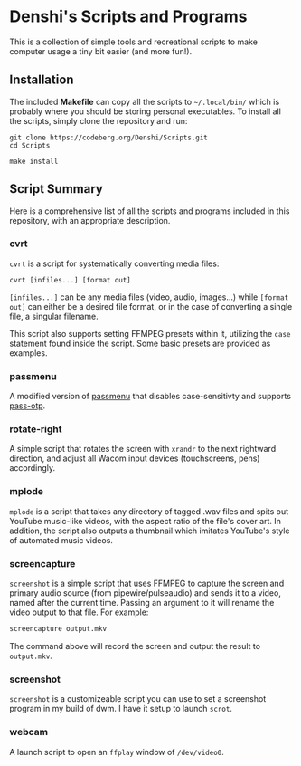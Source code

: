 # Denshi's Scripts and Programs
This is a collection of simple tools and recreational scripts to make computer usage a tiny bit easier (and more fun!).

## Installation
The included **Makefile** can copy all the scripts to `~/.local/bin/` which is probably where you should be storing personal executables. To install all the scripts, simply clone the repository and run:
```
git clone https://codeberg.org/Denshi/Scripts.git
cd Scripts

make install
```

## Script Summary
Here is a comprehensive list of all the scripts and programs included in this repository, with an appropriate description.

### cvrt
`cvrt` is a script for systematically converting media files:
```
cvrt [infiles...] [format out]
```
`[infiles...]` can be any media files (video, audio, images...) while `[format out]` can either be a desired file format, or in the case of converting a single file, a singular filename.

This script also supports setting FFMPEG presets within it, utilizing the `case` statement found inside the script. Some basic presets are provided as examples.

### passmenu

A modified version of [passmenu](https://git.zx2c4.com/password-store/tree/contrib/dmenu/passmenu) that disables case-sensitivty and supports [pass-otp](https://github.com/tadfisher/pass-otp).

### rotate-right

A simple script that rotates the screen with `xrandr` to the next rightward direction, and adjust all Wacom input devices (touchscreens, pens) accordingly.

### mplode
`mplode` is a script that takes any directory of tagged .wav files and spits out YouTube music-like videos, with the aspect ratio of the file's cover art. In addition, the script also outputs a thumbnail which imitates YouTube's style of automated music videos.

### screencapture

`screenshot` is a simple script that uses FFMPEG to capture the screen and primary audio source (from pipewire/pulseaudio) and sends it to a video, named after the current time. Passing an argument to it will rename the video output to that file. For example:

```sh
screencapture output.mkv
```

The command above will record the screen and output the result to `output.mkv`.

### screenshot
`screenshot` is a customizeable script you can use to set a screenshot program in my build of dwm. I have it setup to launch `scrot`.

### webcam
A launch script to open an `ffplay` window of `/dev/video0`.

